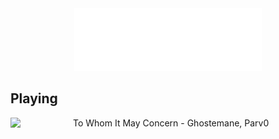 <div align="center">
  <a href="https://lund.wtf/">
    <img src="https://raw.githubusercontent.com/Lund1337/Lund1337.github.io/main/Images/Lund/Lund(Tarrget_OI).png" alt="Logo" width="300" height="100">
  </a>
</div>

## Playing

[<img align="left" width="100" src="https://i.scdn.co/image/ab67616d0000b27327fe4e9cebb74ccba8ff5860">](https://open.spotify.com/track/6LsMmm02qu6SOmp9JeaIyC?si=e9655eec389546c0)
To Whom It May Concern - Ghostemane, Parv0

&nbsp;
